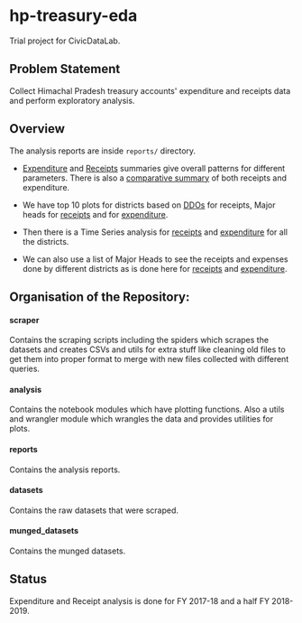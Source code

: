 # hp-treasury-eda
Trial project for CivicDataLab.

## Problem Statement

Collect Himachal Pradesh treasury accounts' expenditure and receipts data and perform exploratory analysis.

## Overview

The analysis reports are inside `reports/` directory.

* [Expenditure](https://github.com/curioswati/cdl-trial-project/blob/master/reports/Summary%20Plots.ipynb) and [Receipts](https://github.com/curioswati/cdl-trial-project/blob/master/reports/Receipt%20Summary.ipynb) summaries give overall patterns for different parameters. There is also a [comparative summary](https://github.com/curioswati/cdl-trial-project/blob/master/reports/Comparative%20Summary%20for%20Expenditure%20and%20Receipts.ipynb) of both receipts and expenditure.

* We have top 10 plots for districts based on [DDOs](https://github.com/curioswati/cdl-trial-project/blob/master/reports/District%20Wise%20top%2010%20DDO%20Receipts.ipynb) for receipts, Major heads for [receipts](https://github.com/curioswati/cdl-trial-project/blob/master/reports/Top%2010%20Major%20Heads%20of%20Receipt%20by%20Districts.ipynb) and for [expenditure](https://github.com/curioswati/cdl-trial-project/blob/master/reports/Top%2010%20Major%20Heads%20of%20Expenses%20by%20Districts.ipynb).

* Then there is a Time Series analysis for [receipts](https://github.com/curioswati/cdl-trial-project/blob/master/reports/Receipt%20Time%20series%20for%20districts%20over%20a%20monthly%20timeline.ipynb) and [expenditure](https://github.com/curioswati/cdl-trial-project/blob/master/reports/Time%20series%20for%20districts%20over%20a%20monthly%20timeline.ipynb) for all the districts.

* We can also use a list of Major Heads to see the receipts and expenses done by different districts as is done here for [receipts](https://github.com/curioswati/cdl-trial-project/blob/master/reports/Receipts%20for%20districts%20-%20Major%20Head%20wise.ipynb) and [expenditure](https://github.com/curioswati/cdl-trial-project/blob/master/reports/Expenditure%20by%20districts%20-%20Major%20Head%20wise.ipynb).

## Organisation of the Repository:

#### scraper

Contains the scraping scripts including the spiders which scrapes the datasets and creates CSVs and utils for extra stuff like cleaning old files to get them into proper format to merge with new files collected with different queries.

#### analysis

Contains the notebook modules which have plotting functions. Also a utils and wrangler module which wrangles the data and provides utilities for plots.

#### reports

Contains the analysis reports.

#### datasets

Contains the raw datasets that were scraped.

#### munged_datasets

Contains the munged datasets.

## Status

Expenditure and Receipt analysis is done for FY 2017-18 and a half FY 2018-2019.
